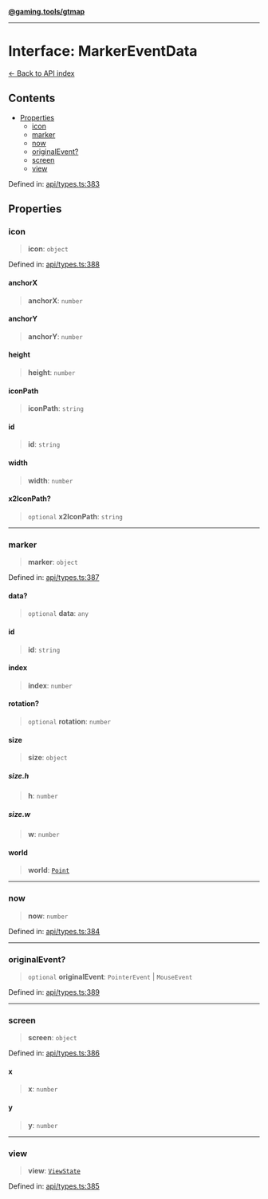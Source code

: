 [**@gaming.tools/gtmap**](README.md)

***

# Interface: MarkerEventData

[← Back to API index](./README.md)

## Contents

- [Properties](#properties)
  - [icon](#icon)
  - [marker](#marker)
  - [now](#now)
  - [originalEvent?](#originalevent)
  - [screen](#screen)
  - [view](#view)

Defined in: [api/types.ts:383](https://github.com/gamingtools/gt-map/blob/158dafcef9898e0f3f71a5a95a93f4449df181ba/packages/gtmap/src/api/types.ts#L383)

## Properties

### icon

> **icon**: `object`

Defined in: [api/types.ts:388](https://github.com/gamingtools/gt-map/blob/158dafcef9898e0f3f71a5a95a93f4449df181ba/packages/gtmap/src/api/types.ts#L388)

#### anchorX

> **anchorX**: `number`

#### anchorY

> **anchorY**: `number`

#### height

> **height**: `number`

#### iconPath

> **iconPath**: `string`

#### id

> **id**: `string`

#### width

> **width**: `number`

#### x2IconPath?

> `optional` **x2IconPath**: `string`

***

### marker

> **marker**: `object`

Defined in: [api/types.ts:387](https://github.com/gamingtools/gt-map/blob/158dafcef9898e0f3f71a5a95a93f4449df181ba/packages/gtmap/src/api/types.ts#L387)

#### data?

> `optional` **data**: `any`

#### id

> **id**: `string`

#### index

> **index**: `number`

#### rotation?

> `optional` **rotation**: `number`

#### size

> **size**: `object`

##### size.h

> **h**: `number`

##### size.w

> **w**: `number`

#### world

> **world**: [`Point`](TypeAlias.Point.md)

***

### now

> **now**: `number`

Defined in: [api/types.ts:384](https://github.com/gamingtools/gt-map/blob/158dafcef9898e0f3f71a5a95a93f4449df181ba/packages/gtmap/src/api/types.ts#L384)

***

### originalEvent?

> `optional` **originalEvent**: `PointerEvent` \| `MouseEvent`

Defined in: [api/types.ts:389](https://github.com/gamingtools/gt-map/blob/158dafcef9898e0f3f71a5a95a93f4449df181ba/packages/gtmap/src/api/types.ts#L389)

***

### screen

> **screen**: `object`

Defined in: [api/types.ts:386](https://github.com/gamingtools/gt-map/blob/158dafcef9898e0f3f71a5a95a93f4449df181ba/packages/gtmap/src/api/types.ts#L386)

#### x

> **x**: `number`

#### y

> **y**: `number`

***

### view

> **view**: [`ViewState`](Interface.ViewState.md)

Defined in: [api/types.ts:385](https://github.com/gamingtools/gt-map/blob/158dafcef9898e0f3f71a5a95a93f4449df181ba/packages/gtmap/src/api/types.ts#L385)
